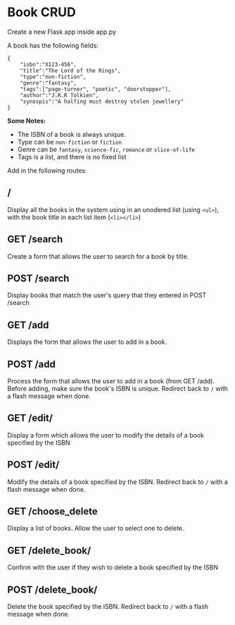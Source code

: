 # Book CRUD
Create a new Flask app inside app.py

A book has the following fields:
```
{
    "isbn":"X123-456",
    "title":"The Lord of the Rings",
    "type":"non-fiction",
    "genre":"fantasy",
    "tags":["page-turner", "poetic", "doorstopper"],
    "author":"J.R.R Tolkien",
    "synospis":"A halfing must destroy stolen jewellery"
}
```
**Some Notes:**
* The ISBN of a book is always unique. 
* Type can be `non-fiction` or `fiction`
* Genre can be `fantasy`, `science-fic`, `romance` or `slice-of-life`
* Tags is a list, and there is no fixed list

Add in the following routes:

## /
Display all the books in the system using in an unodered list (using `<ul>`), with the book title in each list item (`<li></li>`)

## GET /search
Create a form that allows the user to search for a book by title.

## POST /search
Display books that match the user's query that they entered in POST /search

## GET /add
Displays the form that allows the user to add in a book.

## POST /add
Process the form that allows the user to add in a book (from GET /add). Before adding, make sure the book's ISBN is unique.
Redirect back to `/` with a flash message when done.

## GET /edit/
Display a form which allows the user to modify the details of a book specified by the ISBN

## POST /edit/
Modify the details of a book specified by the ISBN. Redirect back to `/` with a flash message
when done.

## GET /choose_delete
Display a list of books. Allow the user to select one to delete.

## GET /delete_book/
Confirm with the user if they wish to delete a book specified by the ISBN

## POST /delete_book/
Delete the book specified by the ISBN. Redirect back to `/` with a flash message
when done.
